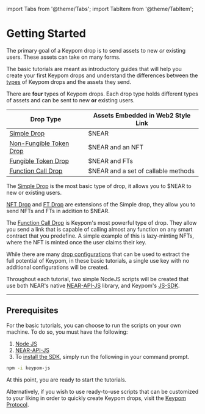 import Tabs from '@theme/Tabs';
import TabItem from '@theme/TabItem'; 

# Getting Started
The primary goal of a Keypom drop is to send assets to new *or* existing users. These assets can take on many forms.

The basic tutorials are meant as introductory guides that will help you create your first Keypom drops and understand the differences between the [types](/Concepts/Keypom%20Protocol/Github%20Readme/Types%20of%20Drops/introduction.md) of Keypom drops and the assets they send. 

There are **four** types of Keypom drops. Each drop type holds different types of assets and can be sent to new **or** existing users.

| Drop Type                 | Assets Embedded in Web2 Style Link                                                                                     |
| ------------------------- | ---------------------------------------------------------------------------------------------------------------------- |
| [Simple Drop](../../Concepts/Keypom%20Protocol/Github%20Readme/Types%20of%20Drops/simpledrops.md)             | $NEAR                              |
| [Non-Fungible Token Drop](../../Concepts/Keypom%20Protocol/Github%20Readme/Types%20of%20Drops/nftdrops.md)    | $NEAR and an NFT                   |
| [Fungible Token Drop](../../Concepts/Keypom%20Protocol/Github%20Readme/Types%20of%20Drops/ftdrops.md)         | $NEAR and FTs                      |
| [Function Call Drop](../../Concepts/Keypom%20Protocol/Github%20Readme/Types%20of%20Drops/fcdrops.md)          | $NEAR and a set of callable methods|


The [Simple Drop](../../Concepts/Keypom%20Protocol/Github%20Readme/Types%20of%20Drops/simpledrops.md) is the most basic type of drop, it allows you to $NEAR to new or existing users. 

[NFT Drop](../../Concepts/Keypom%20Protocol/Github%20Readme/Types%20of%20Drops/nftdrops.md) and [FT Drop](../../Concepts/Keypom%20Protocol/Github%20Readme/Types%20of%20Drops/ftdrops.md) are extensions of the Simple drop, they allow you to send NFTs and FTs in addition to $NEAR. 

The [Function Call Drop](../../Concepts/Keypom%20Protocol/Github%20Readme/Types%20of%20Drops/fcdrops.md) is Keypom's most powerful type of drop. They allow you send a link that is capable of calling almost any function on any smart contract that you predefine. A simple example of this is lazy-minting NFTs, where the NFT is minted once the user claims their key. 

While there are many [drop configurations](../../Concepts/Keypom%20Protocol/Github%20Readme/Types%20of%20Drops/customization-homepage.md) that can be used to extract the full potential of Keypom, in these basic tutorials, a single use key with no additional configurations will be created.

Throughout each tutorial, two simple NodeJS scripts will be created that use both NEAR's native [NEAR-API-JS](https://docs.near.org/tools/near-api-js/reference) library, and Keypom's [JS-SDK](https://github.com/keypom/keypom-js).

---

## Prerequisites
For the basic tutorials, you can choose to run the scripts on your own machine. To do so, you must have the following:

1. [Node JS](https://docs.npmjs.com/downloading-and-installing-node-js-and-npm)  
2. [NEAR-API-JS](https://docs.near.org/tools/near-api-js/quick-reference#install)  
3. To [install the SDK](https://github.com/keypom/keypom-js#installation), simply run the following in your command prompt.  
```bash
npm -i keypom-js
```

At this point, you are ready to start the tutorials.

Alternatively, if you wish to use ready-to-use scripts that can be customized to your liking in order to quickly create Keypom drops, visit the [Keypom Protocol](https://github.com/keypom/keypom#deploy-scripts). 


